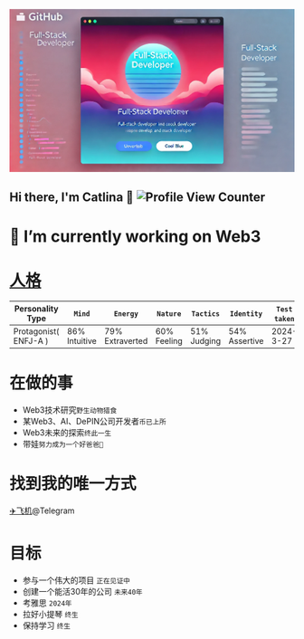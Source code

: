 ![banner](overview.webp)

## Hi there, I'm Catlina 👋 ![Profile View Counter](https://komarev.com/ghpvc/?username=Catlina-2B)

# 🔭 I’m currently working on Web3

# [人格](https://www.16personalities.com/profiles/3e39805b85ca8)
| Personality Type      | `Mind`        | `Energy`        | `Nature`    | `Tactics`     | `Identity`    | `Test taken` |
|-----------------------|---------------|-----------------|-------------|---------------|---------------|--------------|
| Protagonist( ENFJ-A ) | 86% Intuitive | 79% Extraverted | 60% Feeling | 51% Judging   | 54% Assertive | 2024-3-27    |

# 在做的事

- Web3技术研究`野生动物猎食`
- 某Web3、AI、DePIN公司开发者`币已上所`
- Web3未来的探索`终此一生`
- 带娃`努力成为一个好爸爸💪`

# 找到我的唯一方式
[✈️飞机](https://t.me/Catlina02)@Telegram

# 目标
- 参与一个伟大的项目 `正在见证中`
- 创建一个能活30年的公司 `未来40年`
- 考雅思 `2024年`
- 拉好小提琴 `终生`
- 保持学习 `终生`